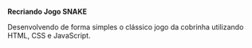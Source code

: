 **Recriando Jogo SNAKE**

 Desenvolvendo de forma simples o clássico jogo da cobrinha utilizando HTML, CSS e JavaScript. 
